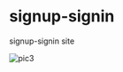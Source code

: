 # signup-signin
signup-signin site 


![pic3](https://github.com/JohnnyLouisTech/signup-signin/assets/29494723/0f6420b7-9470-4f4c-9f4b-59892e215029)
